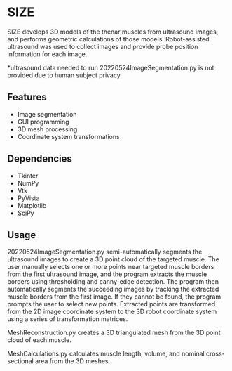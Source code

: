SIZE
========

SIZE develops 3D models of the thenar muscles from ultrasound images, and performs geometric calculations of those models. Robot-assisted ultrasound was used to collect images and provide probe position information for each image. 

*ultrasound data needed to run 20220524ImageSegmentation.py is not provided due to human subject privacy

Features
--------

- Image segmentation
- GUI programming
- 3D mesh processing
- Coordinate system transformations

Dependencies
--------
- Tkinter
- NumPy
- Vtk
- PyVista
- Matplotlib
- SciPy

Usage
--------

20220524ImageSegmentation.py semi-automatically segments the ultrasound images to create a 3D point cloud of the targeted muscle. The user manually selects one or more points near targeted muscle borders from the first ultrasound image, and the program extracts the muscle borders using thresholding and canny-edge detection. The program then automatically segments the succeeding images by tracking the extracted muscle borders from the first image. If they cannot be found, the program prompts the user to select new points. Extracted points are transformed from the 2D image coordinate system to the 3D robot coordinate system using a series of transformation matrices.

MeshReconstruction.py creates a 3D triangulated mesh from the 3D point cloud of each muscle.

MeshCalculations.py calculates muscle length, volume, and nominal cross-sectional area from the 3D meshes.
